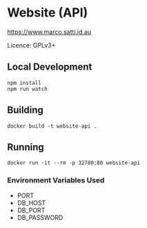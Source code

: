 # Website (API)

https://www.marco.satti.id.au

Licence: GPLv3+

## Local Development

```
npm install
npm run watch
```

## Building

```
docker build -t website-api .
```

## Running

```
docker run -it --rm -p 32780:80 website-api
```

### Environment Variables Used

- PORT
- DB_HOST
- DB_PORT
- DB_PASSWORD

